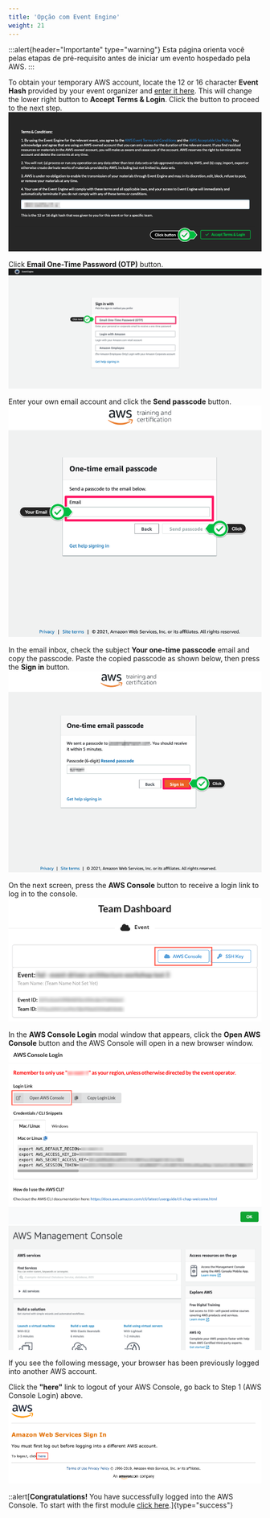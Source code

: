 ```yaml
---
title: 'Opção com Event Engine'
weight: 21
---
```


:::alert{header="Importante" type="warning"}
Esta página orienta você pelas etapas de pré-requisito antes de iniciar um evento hospedado pela AWS.
:::

To obtain your temporary AWS account, locate the 12 or 16 character **Event Hash** provided by your event organizer and [enter it here](https://dashboard.eventengine.run/login). This will change the lower right button to **Accept Terms & Login**. Click the button to proceed to the next step.
![Event Engine Login](/static/img/event-engine/setup-event-engine-01.png)

Click **Email One-Time Password (OTP)** button.
![Event Engine Email Password](/static/img/event-engine/setup-event-engine-02.png)

Enter your own email account and click the **Send passcode** button.
![Event Engine Send Code](/static/img/event-engine/setup-event-engine-03.png)

In the email inbox, check the subject **Your one-time passcode** email and copy the passcode. Paste the copied passcode as shown below, then press the **Sign in** button.
![Event Engine Sign In](/static/img/event-engine/setup-event-engine-04.png)

On the next screen, press the **AWS Console** button to receive a login link to log in to the console.
![Event Engine AWS Console](/static/img/event-engine/setup-event-generator-aws-console-1.png)

In the **AWS Console Login** modal window that appears, click the **Open AWS Console** button and the AWS Console will open in a new browser window.
![Event Engine Open AWS Console](/static/img/event-engine/setup-event-generator-aws-console-2.png)
![Event Engine Console](/static/img/event-engine/setup-event-generator-aws-console-3.png)

If you see the following message, your browser has been previously logged into another AWS account.

Click the **"here"** link to logout of your AWS Console, go back to Step 1 (AWS Console Login) above.
![Event Engine Logout](/static/img/event-engine/setup-event-generator-aws-console-signout.png)

::alert[**Congratulations!** You have successfully logged into the AWS Console. To start with the first module [click here](../../module-1).]{type="success"}
